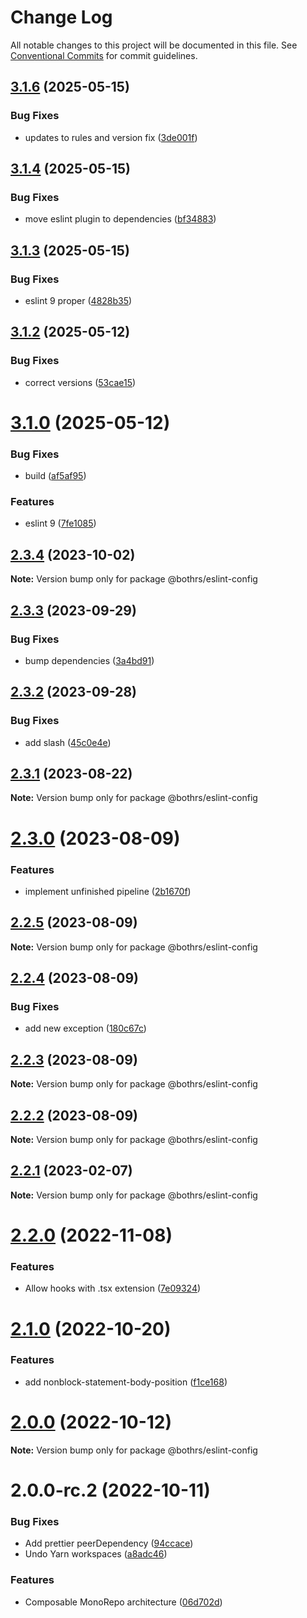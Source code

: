 # Change Log

All notable changes to this project will be documented in this file.
See [Conventional Commits](https://conventionalcommits.org) for commit guidelines.

## [3.1.6](https://github.com/bothrs/eslint-config/compare/@bothrs/eslint-config@3.1.4...@bothrs/eslint-config@3.1.6) (2025-05-15)

### Bug Fixes

- updates to rules and version fix ([3de001f](https://github.com/bothrs/eslint-config/commit/3de001f1055e14087a7611336cc5809f703b0901))

## [3.1.4](https://github.com/bothrs/eslint-config/compare/@bothrs/eslint-config@3.1.3...@bothrs/eslint-config@3.1.4) (2025-05-15)

### Bug Fixes

- move eslint plugin to dependencies ([bf34883](https://github.com/bothrs/eslint-config/commit/bf34883359f663ba511d6e9b9eb6687649dc650e))

## [3.1.3](https://github.com/bothrs/eslint-config/compare/@bothrs/eslint-config@3.1.2...@bothrs/eslint-config@3.1.3) (2025-05-15)

### Bug Fixes

- eslint 9 proper ([4828b35](https://github.com/bothrs/eslint-config/commit/4828b351acaf835f683aa1944d7636e2b48d40a8))

## [3.1.2](https://github.com/bothrs/eslint-config/compare/@bothrs/eslint-config@3.1.0...@bothrs/eslint-config@3.1.2) (2025-05-12)

### Bug Fixes

- correct versions ([53cae15](https://github.com/bothrs/eslint-config/commit/53cae15f87c8fa61ab5ae49cbcbe828077473955))

# [3.1.0](https://github.com/bothrs/eslint-config/compare/@bothrs/eslint-config@2.3.4...@bothrs/eslint-config@3.1.0) (2025-05-12)

### Bug Fixes

- build ([af5af95](https://github.com/bothrs/eslint-config/commit/af5af951a78d749e0eb43b8ec7d9c560252a70e6))

### Features

- eslint 9 ([7fe1085](https://github.com/bothrs/eslint-config/commit/7fe10854c1c08b03796f87374047d79e877a8aab))

## [2.3.4](https://github.com/bothrs/eslint-config/compare/@bothrs/eslint-config@2.3.3...@bothrs/eslint-config@2.3.4) (2023-10-02)

**Note:** Version bump only for package @bothrs/eslint-config

## [2.3.3](https://github.com/bothrs/eslint-config/compare/@bothrs/eslint-config@2.3.2...@bothrs/eslint-config@2.3.3) (2023-09-29)

### Bug Fixes

- bump dependencies ([3a4bd91](https://github.com/bothrs/eslint-config/commit/3a4bd91908b05d9d98da63abfe8410fc7338ee19))

## [2.3.2](https://github.com/bothrs/eslint-config/compare/@bothrs/eslint-config@2.3.1...@bothrs/eslint-config@2.3.2) (2023-09-28)

### Bug Fixes

- add slash ([45c0e4e](https://github.com/bothrs/eslint-config/commit/45c0e4e3586eb1e0ec7e6cacc036006412676b7a))

## [2.3.1](https://github.com/bothrs/eslint-config/compare/@bothrs/eslint-config@2.3.0...@bothrs/eslint-config@2.3.1) (2023-08-22)

**Note:** Version bump only for package @bothrs/eslint-config

# [2.3.0](https://github.com/bothrs/eslint-config/compare/@bothrs/eslint-config@2.2.5...@bothrs/eslint-config@2.3.0) (2023-08-09)

### Features

- implement unfinished pipeline ([2b1670f](https://github.com/bothrs/eslint-config/commit/2b1670fa5c8a95d3256865c1f3b908ee5b32c5c7))

## [2.2.5](https://github.com/bothrs/eslint-config/compare/@bothrs/eslint-config@2.2.4...@bothrs/eslint-config@2.2.5) (2023-08-09)

**Note:** Version bump only for package @bothrs/eslint-config

## [2.2.4](https://github.com/bothrs/eslint-config/compare/@bothrs/eslint-config@2.2.3...@bothrs/eslint-config@2.2.4) (2023-08-09)

### Bug Fixes

- add new exception ([180c67c](https://github.com/bothrs/eslint-config/commit/180c67c447c178d88438194d2688badbe9e90e00))

## [2.2.3](https://github.com/bothrs/eslint-config/compare/@bothrs/eslint-config@2.2.2...@bothrs/eslint-config@2.2.3) (2023-08-09)

**Note:** Version bump only for package @bothrs/eslint-config

## [2.2.2](https://github.com/bothrs/eslint-config/compare/@bothrs/eslint-config@2.2.1...@bothrs/eslint-config@2.2.2) (2023-08-09)

**Note:** Version bump only for package @bothrs/eslint-config

## [2.2.1](https://github.com/bothrs/eslint-config/compare/@bothrs/eslint-config@2.2.0...@bothrs/eslint-config@2.2.1) (2023-02-07)

**Note:** Version bump only for package @bothrs/eslint-config

# [2.2.0](https://github.com/bothrs/eslint-config/compare/@bothrs/eslint-config@2.1.0...@bothrs/eslint-config@2.2.0) (2022-11-08)

### Features

- Allow hooks with .tsx extension ([7e09324](https://github.com/bothrs/eslint-config/commit/7e093243a8d8ce2126382f2efa87c7dcf9141efe))

# [2.1.0](https://github.com/bothrs/eslint-config/compare/@bothrs/eslint-config@2.0.0...@bothrs/eslint-config@2.1.0) (2022-10-20)

### Features

- add nonblock-statement-body-position ([f1ce168](https://github.com/bothrs/eslint-config/commit/f1ce168d357256af58fc0cdd4a3bae079a772538))

# [2.0.0](https://github.com/bothrs/eslint-config/compare/@bothrs/eslint-config@2.0.0-rc.2...@bothrs/eslint-config@2.0.0) (2022-10-12)

**Note:** Version bump only for package @bothrs/eslint-config

# 2.0.0-rc.2 (2022-10-11)

### Bug Fixes

- Add prettier peerDependency ([94ccace](https://github.com/bothrs/eslint-config/commit/94ccace7e2430d9a41cd83e4608e40e169c33bcd))
- Undo Yarn workspaces ([a8adc46](https://github.com/bothrs/eslint-config/commit/a8adc460d3034d9240300880e44ba39d97d95c32))

### Features

- Composable MonoRepo architecture ([06d702d](https://github.com/bothrs/eslint-config/commit/06d702d2fe6286b4d01aaabdb404c95ee74f801e))
